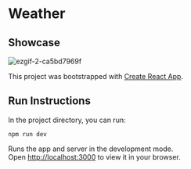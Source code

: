 # Weather

## Showcase

![ezgif-2-ca5bd7969f](https://github.com/justinfyh/weather-app/assets/100667353/1daa15d1-0055-4b6b-a8a6-b72f81c9732a)

This project was bootstrapped with [Create React App](https://github.com/facebook/create-react-app).

## Run Instructions

In the project directory, you can run:

`npm run dev`

Runs the app and server in the development mode.\
Open [http://localhost:3000](http://localhost:3000) to view it in your browser.